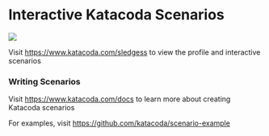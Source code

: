 # Interactive Katacoda Scenarios

[![](http://shields.katacoda.com/katacoda/sledgess/count.svg)](https://www.katacoda.com/sledgess "Get your profile on Katacoda.com")

Visit https://www.katacoda.com/sledgess to view the profile and interactive scenarios

### Writing Scenarios
Visit https://www.katacoda.com/docs to learn more about creating Katacoda scenarios

For examples, visit https://github.com/katacoda/scenario-example
